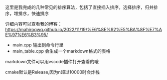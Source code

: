 这里是我完成的几种常见的排序算法，包括了直接插入排序，选择排序，归并排序，堆排序，快速排序

详细内容可以查看我的博客：https://mahiroqwq.github.io/2022/11/19/%E6%8E%92%E5%BA%8F%E7%AE%97%E6%B3%95/

- main.cpp 输出到命令行里
- main_table.cpp 会生成一个markdown格式的表格

markdown文件可以用vscode插件打开查看的哦

cmake默认是Release,因为n超过10000时会炸栈
